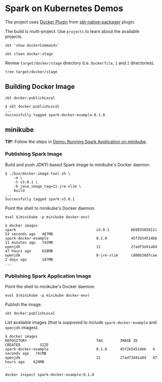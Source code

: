 # Spark on Kubernetes Demos

The project uses [Docker Plugin](https://www.scala-sbt.org/sbt-native-packager/formats/docker.html#docker-plugin) from [sbt-native-packager](https://www.scala-sbt.org/sbt-native-packager/index.html) plugin.

The build is multi-project. Use `projects` to learn about the available projects.

```text
sbt 'show dockerCommands'
```

```text
sbt clean docker:stage
```

Review `target/docker/stage` directory (i.e. `Dockerfile`, `1` and `2` directories).

```text
tree target/docker/stage
```

## Building Docker Image

```text
sbt docker:publishLocal
```

```text
$ sbt docker:publishLocal
...
Successfully tagged spark-docker-example:0.1.0
```

## minikube

**TIP:** Follow the steps in [Demo: Running Spark Application on minikube](https://books.japila.pl/apache-spark-internals/demo/running-spark-application-on-minikube/).

### Publishing Spark Image

Build and push JDK11-based Spark image to minikube's Docker daemon.

```text
$ ./bin/docker-image-tool.sh \
    -m \
    -t v3.0.1 \
    -b java_image_tag=11-jre-slim \
    build
...
Successfully tagged spark:v3.0.1
```

Point the shell to minikube's Docker daemon.

```text
eval $(minikube -p minikube docker-env)
```

```text
$ docker images
spark                                     v3.0.1          66983585811c   53 seconds ago   487MB
spark-docker-example                      0.1.0           45f2b54514bb   11 minutes ago   741MB
openjdk                                   11              27adf3d41a0d   47 hours ago     628MB
openjdk                                   8-jre-slim      cd08b38dfcae   2 days ago       187MB
...
```

### Publishing Spark Application Image

Point the shell to minikube's Docker daemon.

```text
eval $(minikube -p minikube docker-env)
```

Publish the image.

```text
sbt docker:publishLocal
```

List available images (that is supposed to include `spark-docker-example` and `openjdk` images).

```text
$ docker images
REPOSITORY                                TAG        IMAGE ID       CREATED         SIZE
spark-docker-example                      0.1.0      45f2b54514bb   4 seconds ago   741MB
openjdk                                   11         27adf3d41a0d   47 hours ago    628MB
...
```

```text
docker inspect spark-docker-example:0.1.0
```
